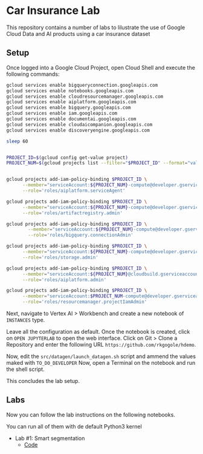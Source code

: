 # Car Insurance Lab

This repository contains a number of labs to lilustrate the use of Google Cloud Data and AI products using a car insurance dataset

## Setup

Once logged into a Google Cloud Project, open Cloud Shell and execute the following commands:

```bash
gcloud services enable bigqueryconnection.googleapis.com
gcloud services enable notebooks.googleapis.com
gcloud services enable cloudresourcemanager.googleapis.com
gcloud services enable aiplatform.googleapis.com
gcloud services enable bigquery.googleapis.com
gcloud services enable iam.googleapis.com
gcloud services enable documentai.googleapis.com
gcloud services enable cloudaicompanion.googleapis.com
gcloud services enable discoveryengine.googleapis.com

sleep 60


PROJECT_ID=$(gcloud config get-value project)
PROJECT_NUM=$(gcloud projects list --filter="$PROJECT_ID" --format="value(PROJECT_NUMBER)")


gcloud projects add-iam-policy-binding $PROJECT_ID \
      --member="serviceAccount:${PROJECT_NUM}-compute@developer.gserviceaccount.com"\
      --role='roles/aiplatform.serviceAgent'

gcloud projects add-iam-policy-binding $PROJECT_ID \
      --member="serviceAccount:${PROJECT_NUM}-compute@developer.gserviceaccount.com"\
      --role='roles/artifactregistry.admin'

gcloud projects add-iam-policy-binding $PROJECT_ID \
        --member="serviceAccount:${PROJECT_NUM}-compute@developer.gserviceaccount.com" \
        --role='roles/bigquery.connectionAdmin'

gcloud projects add-iam-policy-binding $PROJECT_ID \
      --member="serviceAccount:${PROJECT_NUM}-compute@developer.gserviceaccount.com"\
      --role='roles/storage.admin'

gcloud projects add-iam-policy-binding $PROJECT_ID \
      --member="serviceAccount:${PROJECT_NUM}@cloudbuild.gserviceaccount.com"\
      --role='roles/aiplatform.admin'

gcloud projects add-iam-policy-binding $PROJECT_ID \
      --member="serviceAccount:$PROJECT_NUM-compute@developer.gserviceaccount.com"\
      --role='roles/resourcemanager.projectIamAdmin'

```

Next, navigate to Vertex AI > Workbench and create a new notebook of `INSTANCES` type.

Leave all the configuration as default.
Once the notebook is created, click on `OPEN JUPYTERLAB` to open the web interface.
Click on Git > Clone a Repository and enter the following URL `https://github.com/rkgogole/hdemo`.

Now, edit the `src/datagen/launch_datagen.sh` script and ammend the values maked with `TO_DO_DEVELOPER`
Now, open a Terminal on the notebook and run the shell script.

This concludes the lab setup.

## Labs

Now you can follow the lab instructions on the following notebooks.

You can run all of them with de default Python3 kernel

- Lab #1: Smart segmentation
  - [Code](src/notebooks/smart_segmentation.ipynb)
